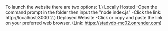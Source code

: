 To launch the website there are two options:
1.) Locally Hosted
    -Open the command prompt in the folder then input the "node index.js"
    -Click the link: http://localhost:3000
2.) Deployed Website
    -Click or copy and paste the link on your preferred web browser. (Link: https://stadvdb-mc02.onrender.com)